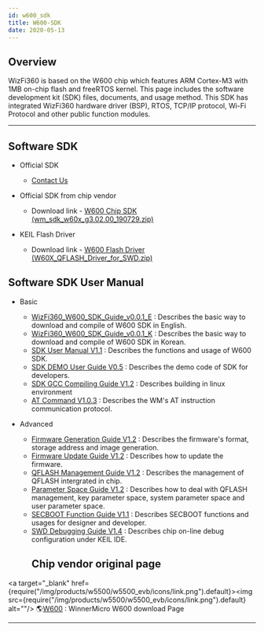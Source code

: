 ```yaml
---
id: w600_sdk
title: W600-SDK
date: 2020-05-13
---
```


## Overview

WizFi360 is based on the W600 chip which features ARM Cortex-M3 with 1MB
on-chip flash and freeRTOS kernel. This page includes the software
development kit (SDK) files, documents, and usage method. This SDK has
integrated WizFi360 hardware driver (BSP), RTOS, TCP/IP protocol, Wi-Fi
Protocol and other public function modules.

-----

## Software SDK

  - Official SDK
      - [Contact Us](/wizfi@wiznet.io)

  - Official SDK from chip vendor
      - Download link - <a href="/img/products/wizfi360/board/wizfi360sdk/wm_sdk_w60x_g3.02.00_190729.zip" target="_blank">W600 Chip SDK (wm\_sdk\_w60x\_g3.02.00\_190729.zip)</a>

  - KEIL Flash Driver
      - Download link - <a href="/img/products/wizfi360/board/wizfi360sdk/w60x_qflash_driver_for_swd.zip" target="_blank">W600 Flash Driver (W60X\_QFLASH\_Driver\_for\_SWD.zip)</a>

## Software SDK User Manual

  - Basic
      - <a href="/img/products/wizfi360/board/wizfi360sdk/wizfi360_w600_sdk_guide_v0.0.1_e.pdf" target="_blank">WizFi360\_W600\_SDK\_Guide\_v0.0.1\_E</a>
        : Describes the basic way to download and compile of W600 SDK in English.
      - <a href="/img/products/wizfi360/board/wizfi360sdk/wizfi360_w600_sdk_guide_v0.0.1_k.pdf" target="_blank">WizFi360\_W600\_SDK\_Guide\_v0.0.1\_K</a>
        : Describes the basic way to download and compile of W600 SDK in Korean.
      - <a href="/img/products/wizfi360/board/wizfi360sdk/wm_w60x_sdk_user_manual_v1.1.pdf" target="_blank">SDK User Manual V1.1</a>
        : Describes the functions and usage of W600 SDK.
      - <a href="/img/products/wizfi360/board/wizfi360sdk/wm_w60x_sdk_demo_user_guide_v0.5.pdf" target="_blank">SDK DEMO User Guide V0.5</a>
        : Describes the demo code of SDK for developers.
      - <a href="/img/products/wizfi360/board/wizfi360sdk/wm_w60x_sdk_gcc_compiling_guide_v1.2.pdf" target="_blank">SDK GCC Compiling Guide V1.2</a>
        : Describes building in linux environment
      - <a href="/img/products/wizfi360/board/wizfi360sdk/wm_w60x_sdk_at_command_v1.0.3.pdf" target="_blank">AT Command V1.0.3</a>
        : Describes the WM's AT instruction communication protocol.

  - Advanced
      - <a href="/img/products/wizfi360/board/wizfi360sdk/wm_w60x_firmware_generation_guide_v1.2.pdf" target="_blank">Firmware Generation Guide V1.2</a>
        : Describes the firmware's format, storage address and image generation.
      - <a href="/img/products/wizfi360/board/wizfi360sdk/wm_w60x_firmware_update_guide_v1.2.pdf" target="_blank">Firmware Update Guide V1.2</a>
        : Describes how to update the firmware.
      - <a href="/img/products/wizfi360/board/wizfi360sdk/wm_w60x_qflash_management_guide_v1.2.pdf" target="_blank">QFLASH Management Guide V1.2</a>
        : Describes the management of QFLASH intergrated in chip.
      - <a href="/img/products/wizfi360/board/wizfi360sdk/wm_w60x_parameter_space_guide_v1.2.pdf" target="_blank">Parameter Space Guide V1.2</a>
        : Describes how to deal with QFLASH management, key parameter space, system parameter space and user parameter space.
      - <a href="/img/products/wizfi360/board/wizfi360sdk/wm_w60x_secboot_function_guide_v1.1.pdf" target="_blank">SECBOOT Function Guide V1.1</a>
        : Describes SECBOOT functions and usages for designer and developer.
      - <a href="/img/products/wizfi360/board/wizfi360sdk/wm_w60x_swd_debugging_guide_v1.4.pdf" target="_blank">SWD Debugging Guide V1.4</a>
        : Describes chip on-line debug configuration under KEIL IDE.
        ## Chip vendor original page

<a target="_blank" href={require("/img/products/w5500/w5500_evb/icons/link.png").default}><img src={require("/img/products/w5500/w5500_evb/icons/link.png").default} alt=""/></a>
🌎[W600](http://www.winnermicro.com/en/html/1/156/158/497.html) :
WinnerMicro W600 download Page

-----
